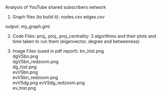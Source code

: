 Analysis of YouTube shared subscribers network

1. Graph files (to build it):
nodes.csv
edges.csv

output: my_graph.gml

2. Code Files:
proj_
proj_ 
proj_centrality: 3 algorithms and their plots and time taken to run them (eigenvector, degree and betweeness)

3. Image Files (used in pdf report):
bn_hist.png 	
dgVSbn.png 	
dgVSbn_redzoom.png 	
dg_hist.png 	
evVSbn.png 	
evVSbn_redzoom.png 	
evVSdg.png 
evVSdg_redzoom.png 	
ev_hist.png
